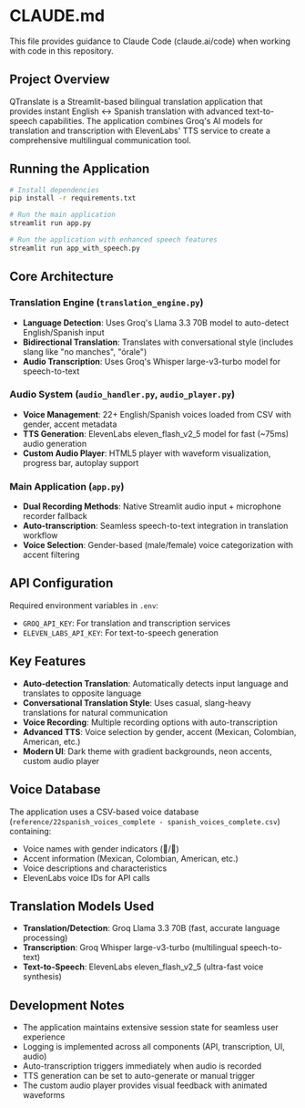 # CLAUDE.md

This file provides guidance to Claude Code (claude.ai/code) when working with code in this repository.

## Project Overview

QTranslate is a Streamlit-based bilingual translation application that provides instant English ↔ Spanish translation with advanced text-to-speech capabilities. The application combines Groq's AI models for translation and transcription with ElevenLabs' TTS service to create a comprehensive multilingual communication tool.

## Running the Application

```bash
# Install dependencies
pip install -r requirements.txt

# Run the main application
streamlit run app.py

# Run the application with enhanced speech features
streamlit run app_with_speech.py
```

## Core Architecture

### Translation Engine (`translation_engine.py`)
- **Language Detection**: Uses Groq's Llama 3.3 70B model to auto-detect English/Spanish input
- **Bidirectional Translation**: Translates with conversational style (includes slang like "no manches", "órale")
- **Audio Transcription**: Uses Groq's Whisper large-v3-turbo model for speech-to-text

### Audio System (`audio_handler.py`, `audio_player.py`)
- **Voice Management**: 22+ English/Spanish voices loaded from CSV with gender, accent metadata
- **TTS Generation**: ElevenLabs eleven_flash_v2_5 model for fast (~75ms) audio generation
- **Custom Audio Player**: HTML5 player with waveform visualization, progress bar, autoplay support

### Main Application (`app.py`)
- **Dual Recording Methods**: Native Streamlit audio input + microphone recorder fallback
- **Auto-transcription**: Seamless speech-to-text integration in translation workflow
- **Voice Selection**: Gender-based (male/female) voice categorization with accent filtering

## API Configuration

Required environment variables in `.env`:
- `GROQ_API_KEY`: For translation and transcription services
- `ELEVEN_LABS_API_KEY`: For text-to-speech generation

## Key Features

- **Auto-detection Translation**: Automatically detects input language and translates to opposite language
- **Conversational Translation Style**: Uses casual, slang-heavy translations for natural communication
- **Voice Recording**: Multiple recording options with auto-transcription
- **Advanced TTS**: Voice selection by gender, accent (Mexican, Colombian, American, etc.)
- **Modern UI**: Dark theme with gradient backgrounds, neon accents, custom audio player

## Voice Database

The application uses a CSV-based voice database (`reference/22spanish_voices_complete - spanish_voices_complete.csv`) containing:
- Voice names with gender indicators (👨/👩)
- Accent information (Mexican, Colombian, American, etc.)
- Voice descriptions and characteristics
- ElevenLabs voice IDs for API calls

## Translation Models Used

- **Translation/Detection**: Groq Llama 3.3 70B (fast, accurate language processing)
- **Transcription**: Groq Whisper large-v3-turbo (multilingual speech-to-text)
- **Text-to-Speech**: ElevenLabs eleven_flash_v2_5 (ultra-fast voice synthesis)

## Development Notes

- The application maintains extensive session state for seamless user experience
- Logging is implemented across all components (API, transcription, UI, audio)
- Auto-transcription triggers immediately when audio is recorded
- TTS generation can be set to auto-generate or manual trigger
- The custom audio player provides visual feedback with animated waveforms